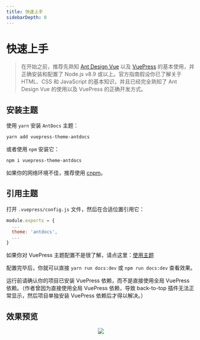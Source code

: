 ```yaml
---
title: 快速上手
sidebarDepth: 0
---
```

# 快速上手

> 在开始之前，推荐先熟知 [Ant Design Vue](https://antdv.com/) 以及 [VuePress](https://vuepress.vuejs.org/zh) 的基本使用，并正确安装和配置了 Node.js v8.9 或以上。官方指南假设你已了解关于 HTML、CSS 和 JavaScript 的基本知识，并且已经完全熟知了 Ant Design Vue 的使用以及 VuePress 的正确开发方式。

## 安装主题

使用 `yarn` 安装 `AntDocs` 主题：
```bash
yarn add vuepress-theme-antdocs
```
或者使用 `npm` 安装它：
```bash
npm i vuepress-theme-antdocs
```
如果你的网络环境不佳，推荐使用 [cnpm](https://github.com/cnpm/cnpm)。

## 引用主题

打开 `.vuepress/config.js` 文件，然后在合适位置引用它：

```js
module.exports = {
  ...
  theme: 'antdocs',
  ...
}
```
如果你对 VuePress 主题配置不是很了解，请点这里：[使用主题](https://vuepress.vuejs.org/zh/theme/using-a-theme.html#%E4%B8%BB%E9%A2%98%E7%9A%84%E7%BC%A9%E5%86%99)  

配置完毕后，你就可以直接 `yarn run docs:dev` 或 `npm run docs:dev` 查看效果。

<a-alert type="warning">
  <span slot="message">
    运行前请确认你的项目已安装 VuePress 依赖，而不是直接使用全局 VuePress 依赖。（作者曾因为直接使用全局 VuePress 依赖，导致 back-to-top 插件无法正常显示，然后项目单独安装 VuePress 依赖后才得以解决。）
  </span>
</a-alert>

## 效果预览

<p align="center"><img src="https://s2.ax1x.com/2020/02/28/3B3lOf.png"/></p>